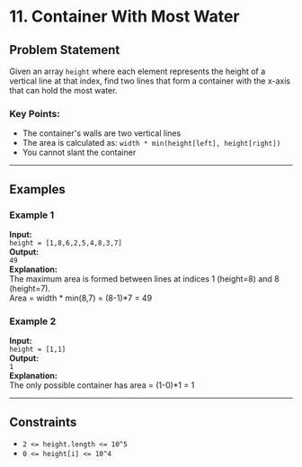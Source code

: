 # 11. Container With Most Water

## Problem Statement
Given an array `height` where each element represents the height of a vertical line at that index, find two lines that form a container with the x-axis that can hold the most water.

### Key Points:
- The container's walls are two vertical lines
- The area is calculated as: `width * min(height[left], height[right])`
- You cannot slant the container

---

## Examples

### Example 1
**Input:**  
`height = [1,8,6,2,5,4,8,3,7]`  
**Output:**  
`49`  
**Explanation:**  
The maximum area is formed between lines at indices 1 (height=8) and 8 (height=7).  
Area = width * min(8,7) = (8-1)*7 = 49

### Example 2
**Input:**  
`height = [1,1]`  
**Output:**  
`1`  
**Explanation:**  
The only possible container has area = (1-0)*1 = 1

---

## Constraints
- `2 <= height.length <= 10^5`
- `0 <= height[i] <= 10^4`